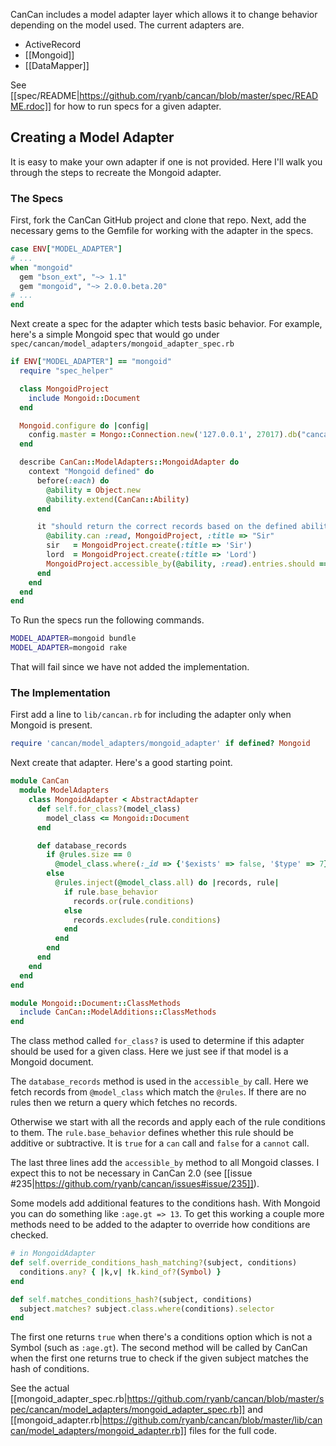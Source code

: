 CanCan includes a model adapter layer which allows it to change behavior depending on the model used. The current adapters are.

* ActiveRecord
* [[Mongoid]]
* [[DataMapper]]

See [[spec/README|https://github.com/ryanb/cancan/blob/master/spec/README.rdoc]] for how to run specs for a given adapter.

## Creating a Model Adapter

It is easy to make your own adapter if one is not provided. Here I'll walk you through the steps to recreate the Mongoid adapter.

### The Specs

First, fork the CanCan GitHub project and clone that repo. Next, add the necessary gems to the Gemfile for working with the adapter in the specs.

```ruby
case ENV["MODEL_ADAPTER"]
# ...
when "mongoid"
  gem "bson_ext", "~> 1.1"
  gem "mongoid", "~> 2.0.0.beta.20"
# ...
end
```

Next create a spec for the adapter which tests basic behavior. For example, here's a simple Mongoid spec that would go under `spec/cancan/model_adapters/mongoid_adapter_spec.rb`

```ruby
if ENV["MODEL_ADAPTER"] == "mongoid"
  require "spec_helper"

  class MongoidProject
    include Mongoid::Document
  end

  Mongoid.configure do |config|
    config.master = Mongo::Connection.new('127.0.0.1', 27017).db("cancan_mongoid_spec")
  end

  describe CanCan::ModelAdapters::MongoidAdapter do
    context "Mongoid defined" do
      before(:each) do
        @ability = Object.new
        @ability.extend(CanCan::Ability)
      end

      it "should return the correct records based on the defined ability" do
        @ability.can :read, MongoidProject, :title => "Sir"
        sir   = MongoidProject.create(:title => 'Sir')
        lord  = MongoidProject.create(:title => 'Lord')
        MongoidProject.accessible_by(@ability, :read).entries.should == [sir]
      end
    end
  end
end
```

To Run the specs run the following commands.

```bash
MODEL_ADAPTER=mongoid bundle
MODEL_ADAPTER=mongoid rake
```

That will fail since we have not added the implementation.

### The Implementation

First add a line to `lib/cancan.rb` for including the adapter only when Mongoid is present.

```ruby
require 'cancan/model_adapters/mongoid_adapter' if defined? Mongoid
```

Next create that adapter. Here's a good starting point.

```ruby
module CanCan
  module ModelAdapters
    class MongoidAdapter < AbstractAdapter
      def self.for_class?(model_class)
        model_class <= Mongoid::Document
      end

      def database_records
        if @rules.size == 0  
          @model_class.where(:_id => {'$exists' => false, '$type' => 7}) # return no records in Mongoid
        else
          @rules.inject(@model_class.all) do |records, rule|
            if rule.base_behavior
              records.or(rule.conditions)
            else
              records.excludes(rule.conditions)
            end
          end
        end
      end
    end
  end
end

module Mongoid::Document::ClassMethods
  include CanCan::ModelAdditions::ClassMethods
end
```

The class method called `for_class?` is used to determine if this adapter should be used for a given class. Here we just see if that model is a Mongoid document.

The `database_records` method is used in the `accessible_by` call. Here we fetch records from `@model_class` which match the `@rules`. If there are no rules then we return a query which fetches no records.

Otherwise we start with all the records and apply each of the rule conditions to them. The `rule.base_behavior` defines whether this rule should be additive or subtractive. It is `true` for a `can` call and `false` for a `cannot` call.

The last three lines add the `accessible_by` method to all Mongoid classes. I expect this to not be necessary in CanCan 2.0 (see [[issue #235|https://github.com/ryanb/cancan/issues#issue/235]]).

Some models add additional features to the conditions hash. With Mongoid you can do something like `:age.gt => 13`. To get this working a couple more methods need to be added to the adapter to override how conditions are checked.

```ruby
# in MongoidAdapter
def self.override_conditions_hash_matching?(subject, conditions)
  conditions.any? { |k,v| !k.kind_of?(Symbol) }
end

def self.matches_conditions_hash?(subject, conditions)
  subject.matches? subject.class.where(conditions).selector
end
```

The first one returns `true` when there's a conditions option which is not a Symbol (such as `:age.gt`). The second method will be called by CanCan when the first one returns true to check if the given subject matches the hash of conditions.

See the actual [[mongoid_adapter_spec.rb|https://github.com/ryanb/cancan/blob/master/spec/cancan/model_adapters/mongoid_adapter_spec.rb]] and [[mongoid_adapter.rb|https://github.com/ryanb/cancan/blob/master/lib/cancan/model_adapters/mongoid_adapter.rb]] files for the full code.